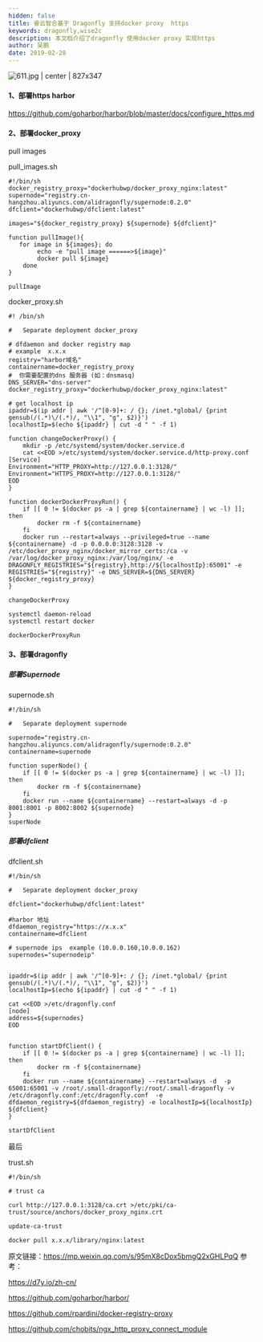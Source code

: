 ```yaml
---
hidden: false
title: 睿云智合基于 Dragonfly 支持docker proxy  https
keywords: dragonfly,wise2c
description: 本文档介绍了dragonfly 使用docker proxy 实现https  
author: 吴鹏
date: 2019-02-28
---
```

![611.jpg | center | 827x347](https://mmbiz.qpic.cn/mmbiz_png/JS2ffMIXsib0MVMzPEVAKXv23TPp0CAF5YibSia31896Nw7eKOTh7wyHWLGsnlNfZIo6fibiaDMmqvaS3qmVWUM29YA/640?wx_fmt=png&tp=webp&wxfrom=5&wx_lazy=1&wx_co=1 "")

#### 1、部署https harbor

https://github.com/goharbor/harbor/blob/master/docs/configure_https.md

#### 2、部署docker_proxy
pull images

pull_images.sh
```
#!/bin/sh
docker_registry_proxy="dockerhubwp/docker_proxy_nginx:latest"
supernode="registry.cn-hangzhou.aliyuncs.com/alidragonfly/supernode:0.2.0"
dfclient="dockerhubwp/dfclient:latest"

images="${docker_registry_proxy} ${supernode} ${dfclient}"

function pullImage(){
   for image in ${images}; do
        echo -e "pull image ======>${image}"
        docker pull ${image}
    done
}

pullImage
```


docker_proxy.sh

```
#! /bin/sh

#   Separate deployment docker_proxy

# dfdaemon and docker registry map
# example  x.x.x
registry="harbor域名"
containername=docker_registry_proxy
#  你需要配置的dns 服务器 (如：dnsmasq)  
DNS_SERVER="dns-server"
docker_registry_proxy="dockerhubwp/docker_proxy_nginx:latest"

# get localhost ip
ipaddr=$(ip addr | awk '/^[0-9]+: / {}; /inet.*global/ {print gensub(/(.*)\/(.*)/, "\\1", "g", $2)}')
localhostIp=$(echo ${ipaddr} | cut -d " " -f 1)

function changeDockerProxy() {
    mkdir -p /etc/systemd/system/docker.service.d
	cat <<EOD >/etc/systemd/system/docker.service.d/http-proxy.conf
[Service]
Environment="HTTP_PROXY=http://127.0.0.1:3128/"
Environment="HTTPS_PROXY=http://127.0.0.1:3128/"
EOD
}

function dockerDockerProxyRun() {
    if [[ 0 != $(docker ps -a | grep ${containername} | wc -l) ]]; then
        docker rm -f ${containername}
    fi
    docker run --restart=always --privileged=true --name ${containername} -d -p 0.0.0.0:3128:3128 -v /etc/docker_proxy_nginx/docker_mirror_certs:/ca -v /var/log/docker_proxy_nginx:/var/log/nginx/ -e DRAGONFLY_REGISTRIES="${registry},http://${localhostIp}:65001" -e REGISTRIES="${registry}" -e DNS_SERVER=${DNS_SERVER} ${docker_registry_proxy}
}

changeDockerProxy

systemctl daemon-reload
systemctl restart docker

dockerDockerProxyRun

```


#### 3、部署dragonfly

##### 部署Supernode

supernode.sh
```
#!/bin/sh

#   Separate deployment supernode

supernode="registry.cn-hangzhou.aliyuncs.com/alidragonfly/supernode:0.2.0"
containername=supernode

function superNode() {
    if [[ 0 != $(docker ps -a | grep ${containername} | wc -l) ]]; then
        docker rm -f ${containername}
    fi
    docker run --name ${containername} --restart=always -d -p 8001:8001 -p 8002:8002 ${supernode}
}
superNode
```
##### 部署dfclient
dfclient.sh

```
#!/bin/sh

#   Separate deployment docker_proxy

dfclient="dockerhubwp/dfclient:latest"

#harbor 地址
dfdaemon_registry="https://x.x.x"
containername=dfclient

# supernode ips  example (10.0.0.160,10.0.0.162)
supernodes="supernodeip"


ipaddr=$(ip addr | awk '/^[0-9]+: / {}; /inet.*global/ {print gensub(/(.*)\/(.*)/, "\\1", "g", $2)}')
localhostIp=$(echo ${ipaddr} | cut -d " " -f 1)

cat <<EOD >/etc/dragonfly.conf
[node]
address=${supernodes}
EOD


function startDfClient() {
    if [[ 0 != $(docker ps -a | grep ${containername} | wc -l) ]]; then
        docker rm -f ${containername}
    fi
    docker run --name ${containername} --restart=always -d  -p 65001:65001 -v /root/.small-dragonfly:/root/.small-dragonfly -v /etc/dragonfly.conf:/etc/dragonfly.conf  -e dfdaemon_registry=${dfdaemon_registry} -e localhostIp=${localhostIp} ${dfclient}
}

startDfClient
```

最后

trust.sh
```
#!/bin/sh

# trust ca

curl http://127.0.0.1:3128/ca.crt >/etc/pki/ca-trust/source/anchors/docker_proxy_nginx.crt

update-ca-trust
```


```
docker pull x.x.x/library/nginx:latest
```

原文链接：https://mp.weixin.qq.com/s/95mX8cDox5bmgQ2xGHLPqQ
参考：

   https://d7y.io/zh-cn/

   https://github.com/goharbor/harbor/
   
   https://github.com/rpardini/docker-registry-proxy
   
   https://github.com/chobits/ngx_http_proxy_connect_module
